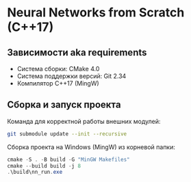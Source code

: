 # Neural Networks from Scratch (C++17)

## Зависимости aka requirements

- Система сборки: CMake 4.0
- Система поддержки версий: Git 2.34
- Компилятор C++17 (MingW)


## Сборка и запуск проекта

Команда для корректной работы внешних модулей:

```bash
git submodule update --init --recursive
```

Сборка проекта на Windows (MingW) из корневой папки:

```powershell
cmake -S . -B build -G "MinGW Makefiles"
cmake --build build -j 8
.\build\nn_run.exe
```